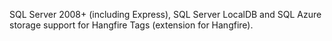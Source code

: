 SQL Server 2008+ (including Express), SQL Server LocalDB and SQL Azure storage support for Hangfire Tags (extension for Hangfire).
